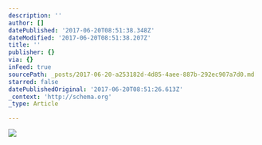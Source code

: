 ```yaml
---
description: ''
author: []
datePublished: '2017-06-20T08:51:38.348Z'
dateModified: '2017-06-20T08:51:38.207Z'
title: ''
publisher: {}
via: {}
inFeed: true
sourcePath: _posts/2017-06-20-a253182d-4d85-4aee-887b-292ec907a7d0.md
starred: false
datePublishedOriginal: '2017-06-20T08:51:26.613Z'
_context: 'http://schema.org'
_type: Article

---
```

![](https://the-grid-user-content.s3-us-west-2.amazonaws.com/9fa79ae5-ef6b-4824-8c49-7931ce8c60e2.jpg)